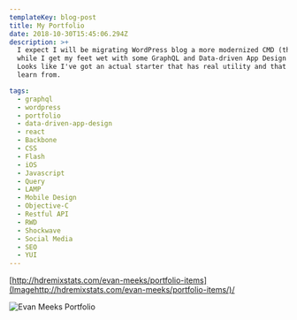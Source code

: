 ```yaml
---
templateKey: blog-post
title: My Portfolio
date: 2018-10-30T15:45:06.294Z
description: >+
  I expect I will be migrating WordPress blog a more modernized CMD (this one),
  while I get my feet wet with some GraphQL and Data-driven App Design (neat!).
  Looks like I've got an actual starter that has real utility and that I can
  learn from.

tags:
  - graphql
  - wordpress
  - portfolio
  - data-driven-app-design
  - react
  - Backbone
  - CSS
  - Flash
  - iOS
  - Javascript
  - Query
  - LAMP
  - Mobile Design
  - Objective-C
  - Restful API
  - RWD
  - Shockwave
  - Social Media
  - SEO
  - YUI
---
```

[http://hdremixstats.com/evan-meeks/portfolio-items](Imagehttp://hdremixstats.com/evan-meeks/portfolio-items/)/

![Evan Meeks Portfolio](/img/download.png)
